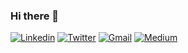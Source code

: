 ### Hi there 👋

<!--
**chirumallaa/chirumallaa** is a ✨ _special_ ✨ repository because its `README.md` (this file) appears on your GitHub profile.

Here are some ideas to get you started:

- 🔭 I’m currently working on product innovation
- 🌱 I’m currently learning ...
- 👯 I’m looking to collaborate on ...
- 🤔 I’m looking for help with ...
- 💬 Ask me about ...
- 📫 How to reach me: ...
- 😄 Pronouns: ...
- ⚡ Fun fact: ...
-->








<a href="https://www.linkedin.com/in/chirumallaa/" target="_blank"><img src="https://img.shields.io/badge/-chirumallaa-blue?style=flat-square&logo=Linkedin&logoColor=white" alt="Linkedin"></a> <a href="https://twitter.com/travelcommelair" target="_blank"><img src="https://img.shields.io/badge/-@travelcommelair-1ca0f1?style=flat-square&labelColor=1ca0f1&logo=twitter&logoColor=white" alt="Twitter"></a> <a href="mailto:chirumallaa@gmail.com" target="_blank"><img src="https://img.shields.io/badge/-chirumallaa@gmail.com-c14438?style=flat-square&logo=Gmail&logoColor=white" alt="Gmail"></a> <a href="https://instagram.com/@travelcommelair/" target="_blank"><img src="https://img.shields.io/badge/-@travelcommelair-03a57a?style=flat-square&labelColor=000000&logo=Medium" alt="Medium"></a> 
